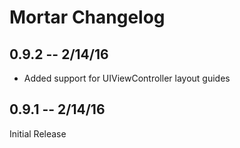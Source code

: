# Mortar Changelog

## 0.9.2 -- 2/14/16

* Added support for UIViewController layout guides

## 0.9.1 -- 2/14/16

Initial Release